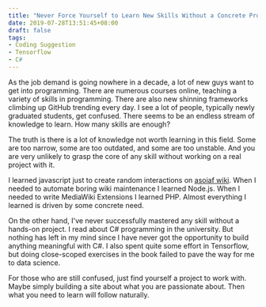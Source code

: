 ```yaml
---
title: "Never Force Yourself to Learn New Skills Without a Concrete Project"
date: 2019-07-28T13:51:45+08:00
draft: false
tags:
- Coding Suggestion
- Tensorflow
- C#
---
```


As the job demand is going nowhere in a decade, a lot of new guys want to get into programming. There are numerous courses online, teaching a variety of skills in programming. There are also new shinning frameworks climbing up GitHub trending every day. I see a lot of people, typically newly graduated students, get confused. There seems to be an endless stream of knowledge to learn. How many skills are enough?

The truth is there is a lot of knowledge not worth learning in this field. Some are too narrow, some are too outdated, and some are too unstable.  And you are very unlikely to grasp the core of any skill without working on a real project with it. 

I learned javascript just to create random interactions on [asoiaf wiki](https://asoiaf.huijiwiki.com). When I needed to automate boring wiki maintenance I learned Node.js.  When I needed to write MediaWiki Extensions I learned PHP. Almost everything I learned is driven by some concrete need. 

On the other hand, I've never successfully mastered any skill without a hands-on project. I read about C# programming in the university. But nothing has left in my mind since I have never got the opportunity to build anything meaningful with C#. I also spent quite some effort in Tensorflow, but doing close-scoped exercises in the book failed to pave the way for me to data science.

For those who are still confused, just find yourself a project to work with. Maybe simply building a site about what you are passionate about. Then what you need to learn will follow naturally. 